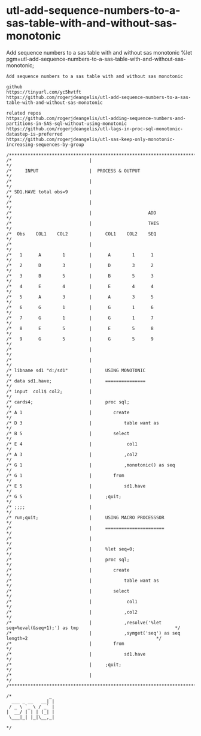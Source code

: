 # utl-add-sequence-numbers-to-a-sas-table-with-and-without-sas-monotonic
Add sequence numbers to a sas table with and without sas monotonic
    %let pgm=utl-add-sequence-numbers-to-a-sas-table-with-and-without-sas-monotonic;

    Add sequence numbers to a sas table with and without sas monotonic

    github
    https://tinyurl.com/yc5hvtft
    https://github.com/rogerjdeangelis/utl-add-sequence-numbers-to-a-sas-table-with-and-without-sas-monotonic

    related repos
    https://github.com/rogerjdeangelis/utl-adding-sequence-numbers-and-partitions-in-SAS-sql-without-using-monotonic
    https://github.com/rogerjdeangelis/utl-lags-in-proc-sql-monotonic-datastep-is-preferred
    https://github.com/rogerjdeangelis/utl-sas-keep-only-monotonic-increasing-sequences-by-group

    /**************************************************************************************************************************/
    /*                             |                                                                                          */
    /*     INPUT                   |  PROCESS & OUTPUT                                                                        */
    /*                             |                                                                                          */
    /* SD1.HAVE total obs=9        |                                                                                          */
    /*                             |                                                                                          */
    /*                             |                     ADD                                                                  */
    /*                             |                     THIS                                                                 */
    /*  Obs    COL1    COL2        |     COL1    COL2    SEQ                                                                  */
    /*                             |                                                                                          */
    /*   1      A        1         |      A        1      1                                                                   */
    /*   2      D        3         |      D        3      2                                                                   */
    /*   3      B        5         |      B        5      3                                                                   */
    /*   4      E        4         |      E        4      4                                                                   */
    /*   5      A        3         |      A        3      5                                                                   */
    /*   6      G        1         |      G        1      6                                                                   */
    /*   7      G        1         |      G        1      7                                                                   */
    /*   8      E        5         |      E        5      8                                                                   */
    /*   9      G        5         |      G        5      9                                                                   */
    /*                             |                                                                                          */
    /*                             |                                                                                          */
    /* libname sd1 "d:/sd1"        |     USING MONOTONIC                                                                      */
    /* data sd1.have;              |     ===============                                                                      */
    /* input  col1$ col2;          |                                                                                          */
    /* cards4;                     |     proc sql;                                                                            */
    /* A 1                         |        create                                                                            */
    /* D 3                         |            table want as                                                                 */
    /* B 5                         |        select                                                                            */
    /* E 4                         |             col1                                                                         */
    /* A 3                         |            ,col2                                                                         */
    /* G 1                         |            ,monotonic() as seq                                                           */
    /* G 1                         |        from                                                                              */
    /* E 5                         |            sd1.have                                                                      */
    /* G 5                         |     ;quit;                                                                               */
    /* ;;;;                        |                                                                                          */
    /* run;quit;                   |     USING MACRO PROCESSSOR                                                               */
    /*                             |     ======================                                                               */
    /*                             |                                                                                          */
    /*                             |     %let seq=0;                                                                          */
    /*                             |     proc sql;                                                                            */
    /*                             |        create                                                                            */
    /*                             |            table want as                                                                 */
    /*                             |        select                                                                            */
    /*                             |             col1                                                                         */
    /*                             |            ,col2                                                                         */
    /*                             |            ,resolve('%let seq=%eval(&seq+1);') as tmp                                    */
    /*                             |            ,symget('seq') as seq length=2                                                */
    /*                             |        from                                                                              */
    /*                             |            sd1.have                                                                      */
    /*                             |     ;quit;                                                                               */
    /*                             |                                                                                          */
    /**************************************************************************************************************************/

    /*              _
      ___ _ __   __| |
     / _ \ `_ \ / _` |
    |  __/ | | | (_| |
     \___|_| |_|\__,_|

    */
